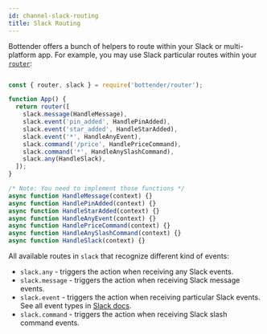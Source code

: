 ```yaml
---
id: channel-slack-routing
title: Slack Routing
---
```

Bottender offers a bunch of helpers to route within your Slack or multi-platform app. For example, you may use Slack particular routes within your [`router`](the-basics-routing.md):

```js

const { router, slack } = require('bottender/router');

function App() {
  return router([
    slack.message(HandleMessage),
    slack.event('pin_added', HandlePinAdded),
    slack.event('star_added', HandleStarAdded),
    slack.event('*', HandleAnyEvent),
    slack.command('/price', HandlePriceCommand),
    slack.command('*', HandleAnySlashCommand),
    slack.any(HandleSlack),
  ]);
}

/* Note: You need to implement those functions */
async function HandleMessage(context) {}
async function HandlePinAdded(context) {}
async function HandleStarAdded(context) {}
async function HandleAnyEvent(context) {}
async function HandlePriceCommand(context) {}
async function HandleAnySlashCommand(context) {}
async function HandleSlack(context) {}

```

All available routes in `slack` that recognize different kind of events:

-   `slack.any` - triggers the action when receiving any Slack events.
-   `slack.message` - triggers the action when receiving Slack message events.
-   `slack.event` - triggers the action when receiving particular Slack events. See all event types in [Slack docs](https://api.slack.com/events).
-   `slack.command` - triggers the action when receiving Slack slash command events.
